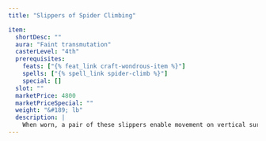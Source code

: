 ```yaml
---
title: "Slippers of Spider Climbing"

item:
  shortDesc: ""
  aura: "Faint transmutation"
  casterLevel: "4th"
  prerequisites:
    feats: ["{% feat_link craft-wondrous-item %}"]
    spells: ["{% spell_link spider-climb %}"]
    special: []
  slot: ""
  marketPrice: 4800
  marketPriceSpecial: ""
  weight: "&#189; lb"
  description: |
    When worn, a pair of these slippers enable movement on vertical surfaces or even upside down along ceilings, leaving the wearer's hands free. Her speed is 20 feet. Severely slippery surfaces &ndash; icy, oiled, or greased surfaces make these slippers useless. The slippers can be used for 10 minutes per day, split up as the wearer chooses.
---
```

